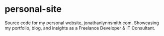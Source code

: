 # personal-site
Source code for my personal website, jonathanlynnsmith.com. Showcasing my portfolio, blog, and insights as a Freelance Developer &amp; IT Consultant.
